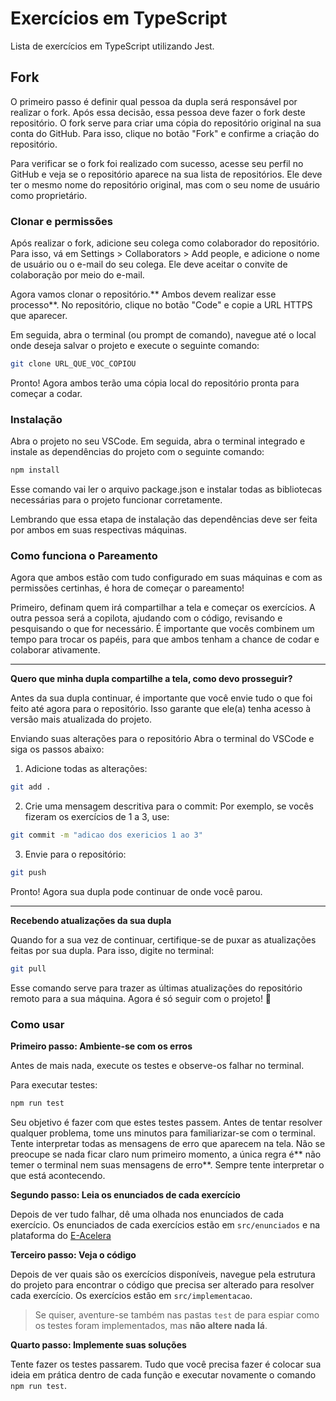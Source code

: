 
# Exercícios em TypeScript

Lista de exercícios em TypeScript utilizando Jest.

## Fork
O primeiro passo é definir qual pessoa da dupla será responsável por realizar o fork. Após essa decisão, essa pessoa deve fazer o fork deste repositório. O fork serve para criar uma cópia do repositório original na sua conta do GitHub. Para isso, clique no botão "Fork" e confirme a criação do repositório.

Para verificar se o fork foi realizado com sucesso, acesse seu perfil no GitHub e veja se o repositório aparece na sua lista de repositórios. Ele deve ter o mesmo nome do repositório original, mas com o seu nome de usuário como proprietário.

### Clonar e permissões
Após realizar o fork, adicione seu colega como colaborador do repositório. Para isso, vá em Settings > Collaborators > Add people, e adicione o nome de usuário ou o e-mail do seu colega. Ele deve aceitar o convite de colaboração por meio do e-mail.

Agora vamos clonar o repositório.** Ambos devem realizar esse processo**. No repositório, clique no botão "Code" e copie a URL HTTPS que aparecer.

Em seguida, abra o terminal (ou prompt de comando), navegue até o local onde deseja salvar o projeto e execute o seguinte comando:

```bash
git clone URL_QUE_VOC_COPIOU
```

Pronto! Agora ambos terão uma cópia local do repositório pronta para começar a codar.

### Instalação

Abra o projeto no seu VSCode. Em seguida, abra o terminal integrado e instale as dependências do projeto com o seguinte comando:

```bash
npm install 
```

Esse comando vai ler o arquivo package.json e instalar todas as bibliotecas necessárias para o projeto funcionar corretamente.

Lembrando que essa etapa de instalação das dependências deve ser feita por ambos em suas respectivas máquinas.

### Como funciona o Pareamento

Agora que ambos estão com tudo configurado em suas máquinas e com as permissões certinhas, é hora de começar o pareamento!

Primeiro, definam quem irá compartilhar a tela e começar os exercícios. A outra pessoa será a copilota, ajudando com o código, revisando e pesquisando o que for necessário. É importante que vocês combinem um tempo para trocar os papéis, para que ambos tenham a chance de codar e colaborar ativamente.

--- 

**Quero que minha dupla compartilhe a tela, como devo prosseguir?**

Antes da sua dupla continuar, é importante que você envie tudo o que foi feito até agora para o repositório. Isso garante que ele(a) tenha acesso à versão mais atualizada do projeto.

Enviando suas alterações para o repositório
Abra o terminal do VSCode e siga os passos abaixo:

1. Adicione todas as alterações:

```bash
git add .
```

2. Crie uma mensagem descritiva para o commit: Por exemplo, se vocês fizeram os exercícios de 1 a 3, use:

```bash
git commit -m "adicao dos exericios 1 ao 3"
```

3. Envie para o repositório:

```bash
git push
```

Pronto! Agora sua dupla pode continuar de onde você parou.

--- 

**Recebendo atualizações da sua dupla**

Quando for a sua vez de continuar, certifique-se de puxar as atualizações feitas por sua dupla. Para isso, digite no terminal:

```bash
git pull
```

Esse comando serve para trazer as últimas atualizações do repositório remoto para a sua máquina. Agora é só seguir com o projeto! 🚀


### Como usar

**Primeiro passo: Ambiente-se com os erros**

Antes de mais nada, execute os testes e observe-os falhar no terminal.

Para executar testes:

```bash
npm run test
```

Seu objetivo é fazer com que estes testes passem. Antes de tentar resolver qualquer problema, tome uns minutos para familiarizar-se com o
terminal. Tente interpretar todas as mensagens de erro que aparecem na tela. Não se preocupe se nada ficar claro num primeiro momento, a
única regra é** não temer o terminal nem suas mensagens de erro**. Sempre tente interpretar o que está acontecendo.

**Segundo passo: Leia os enunciados de cada exercício**

Depois de ver tudo falhar, dê uma olhada nos enunciados de cada exercício. Os enunciados de cada exercícios estão em `src/enunciados` e na plataforma do [E-Acelera](https://aceleradora-agil.com.br/nivelamento/rw17169041087560470c1-TypeScript:%20Fundamentos/rw1721236357157ccf465-Fundamentos/rw17169056027059821dc-Soma%20dobrada)

**Terceiro passo: Veja o código**

Depois de ver quais são os exercícios disponíveis, navegue pela estrutura do projeto para encontrar o código que precisa ser alterado para
resolver cada exercício. Os exercícios estão em `src/implementacao`.

> Se quiser, aventure-se também nas pastas `test` de para espiar como os testes foram implementados, mas __não altere nada
> lá__.

**Quarto passo: Implemente suas soluções**

Tente fazer os testes passarem. Tudo que você precisa fazer é colocar sua ideia em prática dentro de cada função e executar novamente o comando
`npm run test`.
